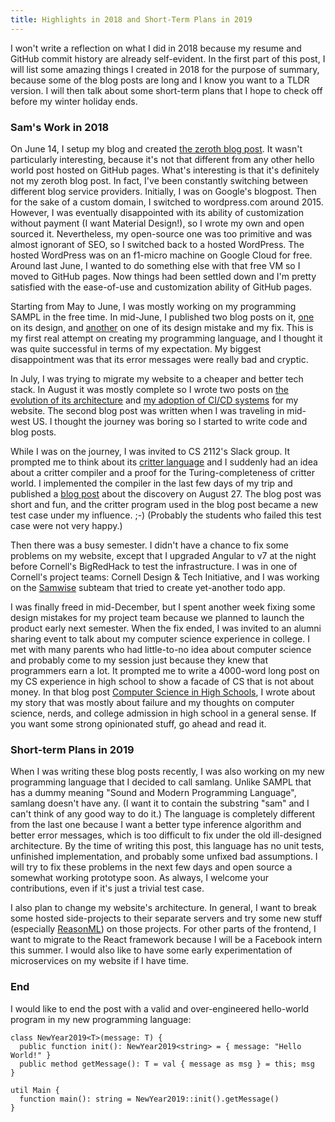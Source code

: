 ```yaml
---
title: Highlights in 2018 and Short-Term Plans in 2019
---
```


I won't write a reflection on what I did in 2018 because my resume and GitHub commit history are
already self-evident. In the first part of this post, I will list some amazing things I created in
2018 for the purpose of summary, because some of the blog posts are long and I know you want to a
TLDR version. I will then talk about some short-term plans that I hope to check off before my winter
holiday ends.

<!--truncate-->

### Sam's Work in 2018

On June 14, I setup my blog and created [the zeroth blog post](/1970/01/01/welcome-to-my-blog/). It
wasn't particularly interesting, because it's not that different from any other hello world post
hosted on GitHub pages. What's interesting is that it's definitely not my zeroth blog post. In fact,
I've been constantly switching between different blog service providers. Initially, I was on
Google's blogpost. Then for the sake of a custom domain, I switched to wordpress.com around 2015.
However, I was eventually disappointed with its ability of customization without payment (I want
Material Design!), so I wrote my own and open sourced it. Nevertheless, my open-source one was too
primitive and was almost ignorant of SEO, so I switched back to a hosted WordPress. The hosted
WordPress was on an f1-micro machine on Google Cloud for free. Around last June, I wanted to do
something else with that free VM so I moved to GitHub pages. Now things had been settled down and
I'm pretty satisfied with the ease-of-use and customization ability of GitHub pages.

Starting from May to June, I was mostly working on my programming SAMPL in the free time. In
mid-June, I published two blog posts on it, [one](/2018/06/15/sampl-alpha-design-choices/) on its
design, and [another](/2018/06/19/sampl-fun-ref-mistake-fix/) on one of its design mistake and my
fix. This is my first real attempt on creating my programming language, and I thought it was quite
successful in terms of my expectation. My biggest disappointment was that its error messages were
really bad and cryptic.

In July, I was trying to migrate my website to a cheaper and better tech stack. In August it was
mostly complete so I wrote two posts on
[the evolution of its architecture](/2018/08/01/website-architecture-update/) and
[my adoption of CI/CD systems](/2018/08/11/migration-ci-cd/) for my website. The second blog post
was written when I was traveling in mid-west US. I thought the journey was boring so I started to
write code and blog posts.

While I was on the journey, I was invited to CS 2112's Slack group. It prompted me to think about
its [critter language](http://www.cs.cornell.edu/courses/cs2112/2018fa/project/project.pdf) and I
suddenly had an idea about a critter compiler and a proof for the Turing-completeness of critter
world. I implemented the compiler in the last few days of my trip and published a
[blog post](/2018/08/27/cw-turing-complete/) about the discovery on August 27. The blog post was
short and fun, and the critter program used in the blog post became a new test case under my
influence. ;-) (Probably the students who failed this test case were not very happy.)

Then there was a busy semester. I didn't have a chance to fix some problems on my website, except
that I upgraded Angular to v7 at the night before Cornell's BigRedHack to test the infrastructure. I
was in one of Cornell's project teams: Cornell Design & Tech Initiative, and I was working on the
[Samwise](https://github.com/cornell-dti/samwise) subteam that tried to create yet-another todo app.

I was finally freed in mid-December, but I spent another week fixing some design mistakes for my
project team because we planned to launch the product early next semester. When the fix ended, I was
invited to an alumni sharing event to talk about my computer science experience in college. I met
with many parents who had little-to-no idea about computer science and probably come to my session
just because they knew that programmers earn a lot. It prompted me to write a 4000-word long post on
my CS experience in high school to show a facade of CS that is not about money. In that blog post
[Computer Science in High Schools](/2018/12/31/cs-in-high-schools/), I wrote about my story that was
mostly about failure and my thoughts on computer science, nerds, and college admission in high
school in a general sense. If you want some strong opinionated stuff, go ahead and read it.

### Short-term Plans in 2019

When I was writing these blog posts recently, I was also working on my new programming language that
I decided to call samlang. Unlike SAMPL that has a dummy meaning "Sound and Modern Programming
Language", samlang doesn't have any. (I want it to contain the substring "sam" and I can't think of
any good way to do it.) The language is completely different from the last one because I want a
better type inference algorithm and better error messages, which is too difficult to fix under the
old ill-designed architecture. By the time of writing this post, this language has no unit tests,
unfinished implementation, and probably some unfixed bad assumptions. I will try to fix these
problems in the next few days and open source a somewhat working prototype soon. As always, I
welcome your contributions, even if it's just a trivial test case.

I also plan to change my website's architecture. In general, I want to break some hosted
side-projects to their separate servers and try some new stuff (especially
[ReasonML](https://reasonml.github.io)) on those projects. For other parts of the frontend, I want
to migrate to the React framework because I will be a Facebook intern this summer. I would also like
to have some early experimentation of microservices on my website if I have time.

### End

I would like to end the post with a valid and over-engineered hello-world program in my new
programming language:

```samlang
class NewYear2019<T>(message: T) {
  public function init(): NewYear2019<string> = { message: "Hello World!" }
  public method getMessage(): T = val { message as msg } = this; msg
}

util Main {
  function main(): string = NewYear2019::init().getMessage()
}
```
